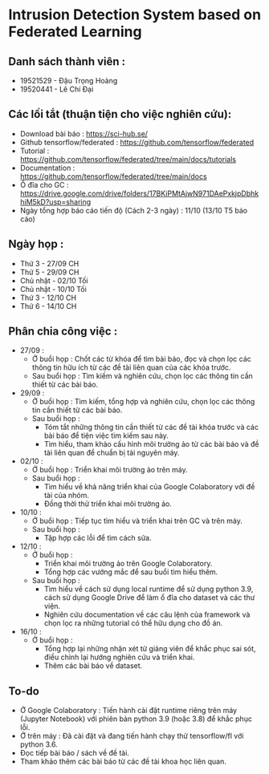 # Intrusion Detection System based on Federated Learning
## Danh sách thành viên :
- 19521529 - Đậu Trọng Hoàng
- 19520441 - Lê Chí Đại


## Các lối tắt (thuận tiện cho việc nghiên cứu):
- Download bài báo : https://sci-hub.se/
- Github tensorflow/federated : https://github.com/tensorflow/federated
- Tutorial : https://github.com/tensorflow/federated/tree/main/docs/tutorials
- Documentation : https://github.com/tensorflow/federated/tree/main/docs
- Ổ đĩa cho GC : https://drive.google.com/drive/folders/17BKiPMtAjwN971DAePxkjpDbhkhiM5kD?usp=sharing
- Ngày tổng hợp báo cáo tiến độ (Cách 2-3 ngày) : 11/10 (13/10 T5 báo cáo)


## Ngày họp :
- Thứ 3 - 27/09 CH
- Thứ 5 - 29/09 CH
- Chủ nhật - 02/10 Tối
- Chủ nhật - 10/10 Tối
- Thứ 3 - 12/10 CH
- Thứ 6 - 14/10 CH

## Phân chia công việc :
- 27/09 : 
  - Ở buổi họp : Chốt các từ khóa để tìm bài báo, đọc và chọn lọc các thông tin hữu ích từ các đề tài liên quan của các khóa trước.
  - Sau buổi họp : Tìm kiếm và nghiên cứu, chọn lọc các thông tin cần thiết từ các bài báo.
- 29/09 : 
  - Ở buổi họp : Tìm kiếm, tổng hợp và nghiên cứu, chọn lọc các thông tin cần thiết từ các bài báo.
  - Sau buổi họp : 
    - Tóm tắt những thông tin cần thiết từ các đề tài khóa trước và các bài báo để tiện việc tìm kiếm sau này. 
    - Tìm hiểu, tham khảo cấu hình môi trường ảo từ các bài báo và đề tài liên quan để chuẩn bị tài nguyên máy.
- 02/10 :
  - Ở buổi họp : Triển khai môi trường ảo trên máy.
  - Sau buổi họp : 
    - Tìm hiểu về khả năng triển khai của Google Colaboratory với đề tài của nhóm.
    - Đồng thời thử triển khai môi trường ảo.
- 10/10 :
  - Ở buổi họp : Tiếp tục tìm hiểu và triển khai trên GC và trên máy.
  - Sau buổi họp :
    - Tập hợp các lỗi để tìm cách sửa.
- 12/10 :
  - Ở buổi họp : 
    - Triển khai môi trường ảo trên Google Colaboratory. 
    - Tổng hợp các vướng mắc để sau buổi tìm hiểu thêm.
  - Sau buổi họp : 
    - Tìm hiểu về cách sử dụng local runtime để sử dụng python 3.9, cách sử dụng Google Drive để làm ổ đĩa cho dataset và các thư viện.
    - Nghiên cứu documentation về các câu lệnh của framework và chọn lọc ra những tutorial có thể hữu dụng cho đồ án.
- 16/10 :
  - Ở buổi họp : 
    - Tổng hợp lại những nhận xét từ giảng viên để khắc phục sai sót, điều chỉnh lại hướng nghiên cứu và triển khai. 
    - Thêm các bài báo về dataset.

## To-do
- Ở Google Colaboratory : Tiến hành cài đặt runtime riêng trên máy (Jupyter Notebook) với phiên bản python 3.9 (hoặc 3.8) để khắc phục lỗi.
- Ở trên máy : Đã cài đặt và đang tiến hành chạy thử tensorflow/fl với python 3.6.
- Đọc tiếp bài báo / sách về đề tài.
- Tham khảo thêm các bài báo từ các đề tài khoa học liên quan.
